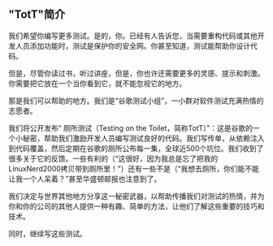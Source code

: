 

##  "TotT"简介

我们希望你编写更多测试。是的，你。已经有人告诉您，当需要重构代码或其他开发人员添加功能时，测试是保护你的安全网。你甚至知道，测试能帮助你设计代码。

但是，尽管你读过书，听过讲座，但是，你也许还需要更多的灵感、提示和刺激。你需要把它放在一个当你看到它，就不能忽视它的地方。

那是我们可以帮助的地方。我们是“谷歌测试小组”，一小群对软件测试充满热情的志愿者。

我们将公开发布“ 厕所测试（Testing on the Toilet，简称TotT）”：这是谷歌的一个小秘密，帮助我们激励开发人员编写测试良好的代码。我们写传单，从依赖注入到代码覆盖，然后定期在谷歌的厕所公布每一集，全球近500个坑位。我们收到了很多关于它的反馈。一些有利的（“这很好，因为我总是忘了把我的LinuxNerd2000拷贝带到厕所里！”）还有一些不是（“我想去厕所，你们能不能让我一个人呆着？”甚至华盛顿邮报也注意到了。

我们决定与世界其他地方分享这一秘密武器，以帮助传播我们对测试的热情，并为你和你的公司的其他人提供一种有趣、简单的方法，让他们了解这些重要的技巧和技术。

同时，继续写这些测试。